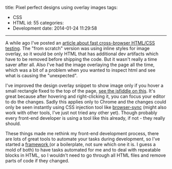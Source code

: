 title: Pixel perfect designs using overlay images
tags:
  - CSS
  - HTML
id: 55
categories:
  - Development
date: 2014-01-24 11:29:58
---

A while ago I've posted an [article about fast cross-browser HTML/CSS testing](http://studio36.lt/blog/fast-cross-browser-htmlcss-testing/ "Fast cross-browser HTML/CSS testing"). The "from scratch" version was using inline styles for image overlay, so it would be only HTML that has additional dev artifacts which have to be removed before shipping the code. But it wasn't really a time saver after all. Also I've had the image overlaying the page all the time, which was a bit of a problem when you wanted to inspect html and see what is causing the "unexpected".

I've improved the design overlay snippet to show image only if you hover a small rectangle fixed to the top of the page, [see the jsfiddle on this](http://jsfiddle.net/mbardauskas/3q9bf/). It's great because after hovering and right-clicking it, you can focus your editor to do the changes. Sadly this applies only to Chrome and the changes could only be seen instantly using CSS injection tool like [browser-sync](https://github.com/shakyShane/browser-sync) (might also work with other tools, I've just not tried any other yet). Though probably every front-end developer is using a tool like this already, if not - they really should.

These things made me rethink my front-end development process, there are lots of great tools to automate your tasks during development, so I've started a [framework ](https://github.com/mbardauskas/builder-framework)(or a boilerplate, not sure which one it is. I guess a mold of both) to have tasks automated for me and to deal with repeatable blocks in HTML, so I wouldn't need to go through all HTML files and remove parts of code if they changed.